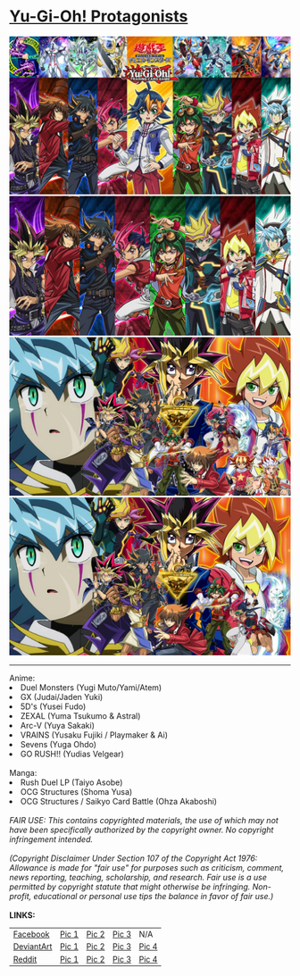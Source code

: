 <h1>
    <a href="https://lancenacabuan.tumblr.com/post/709575256436817920/ygoprotags">
        Yu-Gi-Oh! Protagonists
    </a>
</h1>
<a href="https://raw.githubusercontent.com/lancenacabuan/ygo-protags/main/ygo-protags.jpg">
    <img src="https://raw.githubusercontent.com/lancenacabuan/ygo-protags/main/ygo-protags.jpg">
</a>
<a href="https://raw.githubusercontent.com/lancenacabuan/ygo-protags/main/ygo-protags-basic.jpg">
    <img src="https://raw.githubusercontent.com/lancenacabuan/ygo-protags/main/ygo-protags-basic.jpg">
</a>
<br>
<a href="https://raw.githubusercontent.com/lancenacabuan/ygo-protags/main/ygo-protags-vector.jpg">
    <img src="https://raw.githubusercontent.com/lancenacabuan/ygo-protags/main/ygo-protags-vector.jpg">
</a>
<a href="https://raw.githubusercontent.com/lancenacabuan/ygo-protags/main/ygo-protags-anime.jpg">
    <img src="https://raw.githubusercontent.com/lancenacabuan/ygo-protags/main/ygo-protags-anime.jpg">
</a>
<hr>
Anime:<br>
<li>Duel Monsters (Yugi Muto/Yami/Atem)</li>
<li>GX (Judai/Jaden Yuki)</li>
<li>5D's (Yusei Fudo)</li>
<li>ZEXAL (Yuma Tsukumo & Astral)</li>
<li>Arc-V (Yuya Sakaki)</li>
<li>VRAINS (Yusaku Fujiki / Playmaker & Ai)</li>
<li>Sevens (Yuga Ohdo)</li>
<li>GO RUSH!! (Yudias Velgear)</li>
<br>
Manga:<br>
<li>Rush Duel LP (Taiyo Asobe)</li>
<li>OCG Structures (Shoma Yusa)</li>
<li>OCG Structures / Saikyo Card Battle (Ohza Akaboshi)</li>
<br>
<i>
FAIR USE: This contains copyrighted materials, the use of which may not have been specifically authorized by the copyright owner. No copyright infringement intended.
<br>
<br>
(Copyright Disclaimer Under Section 107 of the Copyright Act 1976: Allowance is made for "fair use" for purposes such as criticism, comment, news reporting, teaching, scholarship, and research. Fair use is a use permitted by copyright statute that might otherwise be infringing. Non-profit, educational or personal use tips the balance in favor of fair use.)
</i>
<br>
<br>
<b>LINKS:</b>
<table>
    <tbody>
        <tr>
            <td>
                <a href="https://www.facebook.com/lancenacabuan">
                    Facebook
                </a>
            </td>
            <td>
                <a href="https://www.facebook.com/lancenacabuan/posts/pfbid02rUpbgjUpuxutvSQgHPZQwTkQHkjmQNgdbviV3vYMjmKWgfzbqxNdVukk3mTVmUxyl">
                    Pic 1
                </a>
            </td>
            <td>
                <a href="https://www.facebook.com/lancenacabuan/posts/pfbid02mqqbapz5u7NqsMFwbMG1Mi5xSceZqmDidVpQo38spYPy79wH9t5BB861Pd6mMYRSl">
                    Pic 2
                </a>
            </td>
            <td>
                <a href="https://www.facebook.com/lancenacabuan/posts/pfbid0KPmGV9LzoYFoQ5QV3CwTN4JnzLSQoyVoQntpceS1VRfab3XeU1qXNGa6gXMRSDK5l">
                    Pic 3
                </a>
            </td>
            <td>
                N/A
            </td>
        </tr>
        <tr>
            <td>
                <a href="https://www.deviantart.com/c4lance">
                    DeviantArt
                </a>
            </td>
            <td>
                <a href="https://www.deviantart.com/c4lance/art/Yu-Gi-Oh-Protagonists-Wallpaper-948790915">
                    Pic 1
                </a>
            </td>
            <td>
                <a href="https://www.deviantart.com/c4lance/art/Yu-Gi-Oh-Protagonists-890247092">
                    Pic 2
                </a>
            </td>
            <td>
                <a href="https://www.deviantart.com/c4lance/art/Yu-Gi-Oh-Protagonists-Collection-950324939">
                    Pic 3
                </a>
            </td>
            <td>
                <a href="https://www.deviantart.com/c4lance/art/Yu-Gi-Oh-Anime-Protagonists-951950994">
                    Pic 4
                </a>
            </td>
        </tr>
        <tr>
            <td>
                <a href="https://www.reddit.com/user/lancenacabuan/">
                    Reddit
                </a>
            </td>
            <td>
                <a href="https://www.reddit.com/r/yugioh/comments/10xtz0g/yugioh_protagonists_wallpaper_hd/">
                    Pic 1
                </a>
            </td>
            <td>
                <a href="https://www.reddit.com/r/yugioh/comments/11gvuh9/yugioh_anime_protagonists_gen_1_to_8/">
                    Pic 2
                </a>
            </td>
            <td>
                <a href="https://www.reddit.com/r/yugioh/comments/11c8zsy/yugioh_protagonists_wallpaper_1080p_full_hd/">
                    Pic 3
                </a>
            </td>
            <td>
                <a href="https://www.reddit.com/r/yugioh/comments/11gw91c/yugioh_protagonists_wallpaper_1080p_full_hd/">
                    Pic 4
                </a>
            </td>
        </tr>
    </tbody>
</table>